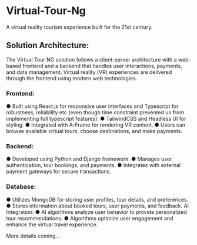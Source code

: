 # Virtual-Tour-Ng
A virtual reality tourism experience built for the 21st century.

## Solution Architecture:

The Virtual Tour NG solution follows a client-server architecture with a web-based frontend and
a backend that handles user interactions, payments, and data management. Virtual reality (VR)
experiences are delivered through the frontend using modern web technologies.

### Frontend:

● Built using React.js for responsive user interfaces and Typescript for robustness, reliability etc (even though time constraint prevented us from implementing full typescript features). ● TailwindCSS and Headless UI for styling.
● Integrated with A-Frame for rendering VR content.
● Users can browse available virtual tours, choose destinations, and make payments.

### Backend:

● Developed using Python and Django framework.
● Manages user authentication, tour bookings, and payments.
● Integrates with external payment gateways for secure transactions.

### Database:

● Utilizes MongoDB for storing user profiles, tour details, and preferences.
● Stores information about booked tours, user payments, and feedback.
AI Integration:
● AI algorithms analyze user behavior to provide personalized tour
recommendations.
● Algorithms optimize user engagement and enhance the virtual travel experience.

More details coming...
